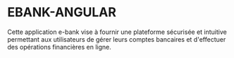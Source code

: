 # EBANK-ANGULAR
Cette application e-bank vise à fournir une plateforme sécurisée et intuitive permettant aux utilisateurs de gérer leurs comptes bancaires et d'effectuer des opérations financières en ligne.

